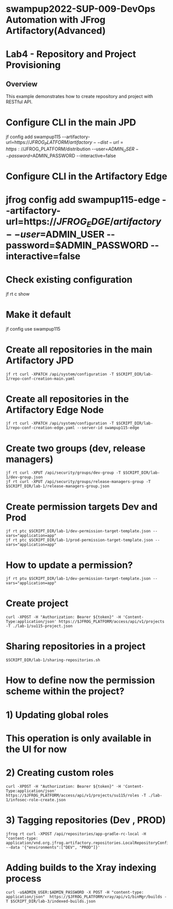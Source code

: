 # swampup2022-SUP-009-DevOps Automation with JFrog Artifactory(Advanced) 
# Lab4 - Repository and Project Provisioning

## Overview
This example demonstrates how to create repository and project with RESTful API.

# Configure CLI in the main JPD
jf config add swampup115 --artifactory-url=https://$JFROG_PLATFORM/artifactory --dist-url=https://$JFROG_PLATFORM/distribution --user=$ADMIN_USER --password=$ADMIN_PASSWORD --interactive=false

# Configure CLI in the Artifactory Edge
# jfrog config add swampup115-edge --artifactory-url=https://$JFROG_EDGE/artifactory --user=$ADMIN_USER --password=$ADMIN_PASSWORD --interactive=false

# Check existing configuration
jf rt c show

# Make it default
jf config use swampup115

# Create all repositories in the main Artifactory JPD
```console
jf rt curl -XPATCH /api/system/configuration -T $SCRIPT_DIR/lab-1/repo-conf-creation-main.yaml
```

# Create all repositories in the Artifactory Edge Node
```console
jf rt curl -XPATCH /api/system/configuration -T $SCRIPT_DIR/lab-1/repo-conf-creation-edge.yaml --server-id swampup115-edge
```

# Create two groups (dev, release managers)
```console
jf rt curl -XPUT /api/security/groups/dev-group -T $SCRIPT_DIR/lab-1/dev-group.json
jf rt curl -XPUT /api/security/groups/release-managers-group -T $SCRIPT_DIR/lab-1/release-managers-group.json
```

# Create permission targets Dev and Prod
```console
jf rt ptc $SCRIPT_DIR/lab-1/dev-permission-target-template.json --vars="application=app"
jf rt ptc $SCRIPT_DIR/lab-1/prod-permission-target-template.json --vars="application=app"
```

# How to update a permission?
```console
jf rt ptu $SCRIPT_DIR/lab-1/dev-permission-target-template.json --vars="application=app"
```

# Create project
```console
curl -XPOST -H "Authorization: Bearer ${token}" -H 'Content-Type:application/json' https://$JFROG_PLATFORM/access/api/v1/projects -T ./lab-1/su115-project.json
```

# Sharing repositories in a project
```console
$SCRIPT_DIR/lab-1/sharing-repositories.sh
```

# How to define now the permission scheme within the project?
# 1) Updating global roles
# This operation is only available in the UI for now

# 2) Creating custom roles
```console
curl -XPOST -H "Authorization: Bearer ${token}" -H 'Content-Type:application/json' https://$JFROG_PLATFORM/access/api/v1/projects/su115/roles -T ./lab-1/infosec-role-create.json
```

# 3) Tagging repositories (Dev , PROD)
```console
jfrog rt curl -XPOST /api/repositories/app-gradle-rc-local -H "content-type: application/vnd.org.jfrog.artifactory.repositories.LocalRepositoryConfiguration+json" --data '{"environments":["DEV", "PROD"]}'
```

# Adding builds to the Xray indexing process
```console
curl -u$ADMIN_USER:$ADMIN_PASSWORD -X POST -H "content-type: application/json"  https://$JFROG_PLATFORM/xray/api/v1/binMgr/builds -T $SCRIPT_DIR/lab-3/indexed-builds.json
```